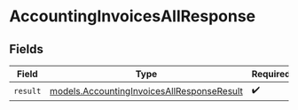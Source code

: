 # AccountingInvoicesAllResponse


## Fields

| Field                                                                                          | Type                                                                                           | Required                                                                                       | Description                                                                                    |
| ---------------------------------------------------------------------------------------------- | ---------------------------------------------------------------------------------------------- | ---------------------------------------------------------------------------------------------- | ---------------------------------------------------------------------------------------------- |
| `result`                                                                                       | [models.AccountingInvoicesAllResponseResult](../models/accountinginvoicesallresponseresult.md) | :heavy_check_mark:                                                                             | N/A                                                                                            |